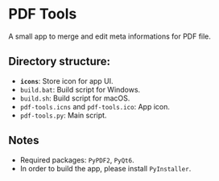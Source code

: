 # PDF Tools
A small app to merge and edit meta informations for PDF file.

## Directory structure:
- **`icons`**: Store icon for app UI.
- `build.bat`: Build script for Windows.
- `build.sh`: Build script for macOS.
- `pdf-tools.icns` and `pdf-tools.ico`: App icon.
- `pdf-tools.py`: Main script.

## Notes
- Required packages: `PyPDF2`, `PyQt6`.
- In order to build the app, please install `PyInstaller`.
